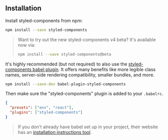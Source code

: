## Installation

Install styled-components from npm:

```bash
npm install --save styled-components
```

> Want to try out the new styled-components v4 beta? It's available now via:
>
> ```bash
> npm install --save styled-components@beta
> ```

It's highly recommended (but not required) to also use the [styled-components babel plugin](https://github.com/styled-components/babel-plugin-styled-components). It offers many benefits like more legible class names, server-side rendering compatibility, smaller bundles, and more.

```bash
npm install --save-dev babel-plugin-styled-components
```

Then make sure the "styled-components" plugin is added to your `.babelrc`.

```json
{
  "presets": ["env", "react"],
  "plugins": ["styled-components"]
}
```

> If you don't already have babel set up in your project, their website has an [installation instructions tool](https://babeljs.io/en/setup).
